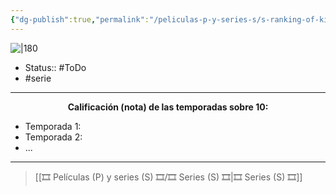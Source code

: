 ```yaml
---
{"dg-publish":true,"permalink":"/peliculas-p-y-series-s/s-ranking-of-kings/"}
---
```



![|180](https://m.media-amazon.com/images/M/MV5BMjg3M2U1ZDQtYjJjOS00NWQyLTliNzQtZjQwN2YzMzEzNzBjXkEyXkFqcGdeQXVyNzI3NjY3NjQ@._V1_SX300.jpg)

- Status:: #ToDo 
- #serie

---

**<center>Calificación (nota) de las temporadas sobre 10:</center>**

- Temporada 1: 
- Temporada 2: 
- ...

---

> [[🎞️ Películas (P) y series (S) 🎞️/🎞️ Series (S) 🎞️\|🎞️ Series (S) 🎞️]]